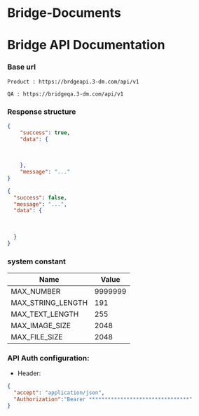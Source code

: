 # Bridge-Documents

# Bridge API Documentation

### Base url

`Product : https://brdgeapi.3-dm.com/api/v1`

`QA : https://bridgeqa.3-dm.com/api/v1`


### Response structure
```json
{
    "success": true,
    "data": {
      
      
      
    },
    "message": "..."
}
```
```json
{
  "success": false,
  "message": "...",
  "data": {
    
    
    
  }
}
```
### system constant


| Name             | Value      |
|------------------|---------|
| MAX_NUMBER | 9999999   | 
| MAX_STRING_LENGTH| 191 |
| MAX_TEXT_LENGTH | 255   |
| MAX_IMAGE_SIZE | 2048   |
| MAX_FILE_SIZE| 2048 |



### API Auth configuration:
- Header:
```json
{
  "accept": "application/json",
  "Authorization":"Bearer ********************************"
}
```